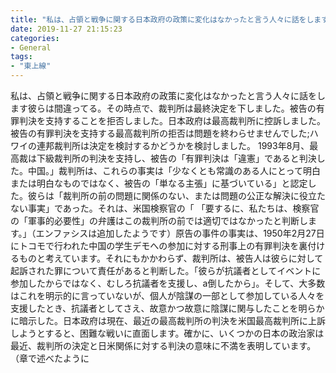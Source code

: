 ```yaml
---
title: "私は、占領と戦争に関する日本政府の政策に変化はなかったと言う人々に話をします彼らは間違ってる。"
date: 2019-11-27 21:15:23
categories:
- General
tags:
- "東上線"
---
```


私は、占領と戦争に関する日本政府の政策に変化はなかったと言う人々に話をします彼らは間違ってる。その時点で、裁判所は最終決定を下しました。被告の有罪判決を支持することを拒否しました。日本政府は最高裁判所に控訴しました。被告の有罪判決を支持する最高裁判所の拒否は問題を終わらせませんでした;ハワイの連邦裁判所は決定を検討するかどうかを検討しました。 1993年8月、最高裁は下級裁判所の判決を支持し、被告の「有罪判決は「違憲」であると判決した。中国。」裁判所は、これらの事実は「少なくとも常識のある人にとって明白または明白なものではなく、被告の「単なる主張」に基づいている」と認定した。彼らは「裁判所の前の問題に関係のない、または問題の公正な解決に役立たない事実」であった。それは、米国検察官の「 「要するに、私たちは、検察官の「軍事的必要性」の弁護はこの裁判所の前では適切ではなかったと判断します。」（エンファシスは追加したようです）原告の事件の事実は、1950年2月27日にトコモで行われた中国の学生デモへの参加に対する刑事上の有罪判決を裏付けるものと考えています。それにもかかわらず、裁判所は、被告人は彼らに対して起訴された罪について責任があると判断した。「彼らが抗議者としてイベントに参加したからではなく、むしろ抗議者を支援し、a倒したから」。そして、大多数はこれを明示的に言っていないが、個人が陰謀の一部として参加している人々を支援したとき、抗議者としてさえ、故意かつ故意に陰謀に関与したことを明らかに暗示した。日本政府は現在、最近の最高裁判所の判決を米国最高裁判所に上訴しようとすると、困難な戦いに直面します。確かに、いくつかの日本の政治家は最近、裁判所の決定と日米関係に対する判決の意味に不満を表明しています。 （章で述べたように
